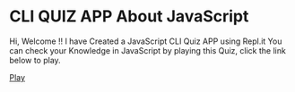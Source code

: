 # CLI QUIZ APP About JavaScript

Hi, Welcome !!
I have Created a JavaScript CLI Quiz APP using Repl.it
You can check your Knowledge in JavaScript by playing this Quiz,
click the link below to play.

[Play](https://replit.com/@sadathshariff/javascript-quiz?embed=1&output=1)
